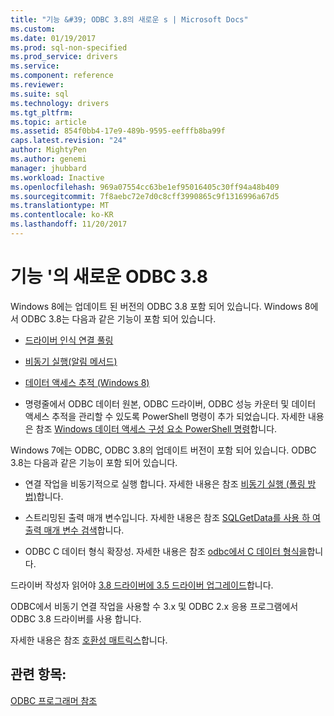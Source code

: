 ```yaml
---
title: "기능 &#39; ODBC 3.8의 새로운 s | Microsoft Docs"
ms.custom: 
ms.date: 01/19/2017
ms.prod: sql-non-specified
ms.prod_service: drivers
ms.service: 
ms.component: reference
ms.reviewer: 
ms.suite: sql
ms.technology: drivers
ms.tgt_pltfrm: 
ms.topic: article
ms.assetid: 854f0bb4-17e9-489b-9595-eefffb8ba99f
caps.latest.revision: "24"
author: MightyPen
ms.author: genemi
manager: jhubbard
ms.workload: Inactive
ms.openlocfilehash: 969a07554cc63be1ef95016405c30ff94a48b409
ms.sourcegitcommit: 7f8aebc72e7d0c8cff3990865c9f1316996a67d5
ms.translationtype: MT
ms.contentlocale: ko-KR
ms.lasthandoff: 11/20/2017
---
```

# <a name="what39s-new-in-odbc-38"></a>기능 &#39;의 새로운 ODBC 3.8
Windows 8에는 업데이트 된 버전의 ODBC 3.8 포함 되어 있습니다. Windows 8에서 ODBC 3.8는 다음과 같은 기능이 포함 되어 있습니다.  
  
-   [드라이버 인식 연결 풀링](../../odbc/reference/develop-app/driver-aware-connection-pooling.md)  
  
-   [비동기 실행(알림 메서드)](../../odbc/reference/develop-app/asynchronous-execution-notification-method.md)  
  
-   [데이터 액세스 추적 (Windows 8)](https://msdn.microsoft.com/library/windows/desktop/hh829624.aspx)  
  
-   명령줄에서 ODBC 데이터 원본, ODBC 드라이버, ODBC 성능 카운터 및 데이터 액세스 추적을 관리할 수 있도록 PowerShell 명령이 추가 되었습니다.  자세한 내용은 참조 [Windows 데이터 액세스 구성 요소 PowerShell 명령](https://msdn.microsoft.com/library/windows/desktop/jj134064.aspx)합니다.  
  
 Windows 7에는 ODBC, ODBC 3.8의 업데이트 버전이 포함 되어 있습니다. ODBC 3.8는 다음과 같은 기능이 포함 되어 있습니다.  
  
-   연결 작업을 비동기적으로 실행 합니다. 자세한 내용은 참조 [비동기 실행 (폴링 방법)](../../odbc/reference/develop-app/asynchronous-execution-polling-method.md)합니다.  
  
-   스트리밍된 출력 매개 변수입니다. 자세한 내용은 참조 [SQLGetData를 사용 하 여 출력 매개 변수 검색](../../odbc/reference/develop-app/retrieving-output-parameters-using-sqlgetdata.md)합니다.  
  
-   ODBC C 데이터 형식 확장성. 자세한 내용은 참조 [odbc에서 C 데이터 형식을](../../odbc/reference/develop-app/c-data-types-in-odbc.md)합니다.  
  
 드라이버 작성자 읽어야 [3.8 드라이버에 3.5 드라이버 업그레이드](../../odbc/reference/develop-driver/upgrading-a-3-5-driver-to-a-3-8-driver.md)합니다.  
  
 ODBC에서 비동기 연결 작업을 사용할 수 3.x 및 ODBC 2.x 응용 프로그램에서 ODBC 3.8 드라이버를 사용 합니다.  
  
 자세한 내용은 참조 [호환성 매트릭스](../../odbc/reference/develop-app/compatibility-matrix.md)합니다.  
  
## <a name="see-also"></a>관련 항목:  
 [ODBC 프로그래머 참조](../../odbc/reference/odbc-programmer-s-reference.md)
